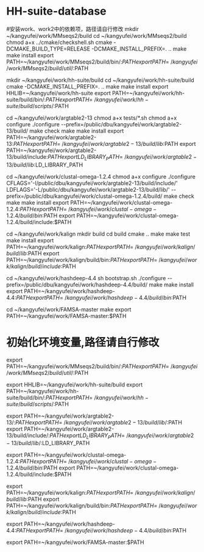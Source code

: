 # HH-suite-database
#安装work、work2中的依赖项，路径请自行修改
mkdir ~/kangyufei/work/MMseqs2/build
cd ~/kangyufei/work/MMseqs2/build
chmod a+x ../cmake/checkshell.sh
cmake -DCMAKE_BUILD_TYPE=RELEASE -DCMAKE_INSTALL_PREFIX=. ..
make
make install 
export PATH=~/kangyufei/work/MMseqs2/build/bin/:$PATH
export PATH=~/kangyufei/work/MMseqs2/build/util/:$PATH

mkdir ~/kangyufei/work/hh-suite/build
cd ~/kangyufei/work/hh-suite/build
cmake -DCMAKE_INSTALL_PREFIX=. ..
make
make install
export HHLIB=~/kangyufei/work/hh-suite
export PATH=~/kangyufei/work/hh-suite/build/bin/:$PATH
export PATH=~/kangyufei/work/hh-suite/build/scripts/:$PATH

cd ~/kangyufei/work/argtable2-13
chmod a+x tests/*.sh
chmod a+x configure
./configure --prefix=/public/dbu/kangyufei/work/argtable2-13/build/
make check
make
make install
export PATH=~/kangyufei/work/argtable2-13:$PATH
export PATH=~/kangyufei/work/argtable2-13/build/lib:$PATH
export PATH=~/kangyufei/work/argtable2-13/build/include:$PATH
export LD_LIBRARY_PATH=~/kangyufei/work/argtable2-13/build/lib:$LD_LIBRARY_PATH

cd ~/kangyufei/work/clustal-omega-1.2.4
chmod a+x configure
./configure CFLAGS='-I/public/dbu/kangyufei/work/argtable2-13/build/include/' LDFLAGS='-L/public/dbu/kangyufei/work/argtable2-13/build/lib/' --prefix=/public/dbu/kangyufei/work/clustal-omega-1.2.4/build/
make check
make
make install
export PATH=~/kangyufei/work/clustal-omega-1.2.4:$PATH
export PATH=~/kangyufei/work/clustal-omega-1.2.4/build/bin:$PATH
export PATH=~/kangyufei/work/clustal-omega-1.2.4/build/include:$PATH

cd ~/kangyufei/work/kalign
mkdir build 
cd build
cmake .. 
make 
make test 
make install
export PATH=~/kangyufei/work/kalign:$PATH
export PATH=~/kangyufei/work/kalign/build/lib:$PATH
export PATH=~/kangyufei/work/kalign/build/bin:$PATH
export PATH=~/kangyufei/work/kalign/build/include:$PATH

cd ~/kangyufei/work/hashdeep-4.4
sh bootstrap.sh
./configure --prefix=/public/dbu/kangyufei/work/hashdeep-4.4/build/
make
make install
export PATH=~/kangyufei/work/hashdeep-4.4:$PATH
export PATH=~/kangyufei/work/hashdeep-4.4/build/bin:$PATH

cd ~/kangyufei/work/FAMSA-master
make
export PATH=~/kangyufei/work/FAMSA-master:$PATH

# 初始化环境变量,路径请自行修改
export PATH=~/kangyufei/work/MMseqs2/build/bin/:$PATH
export PATH=~/kangyufei/work/MMseqs2/build/util/:$PATH

export HHLIB=~/kangyufei/work/hh-suite/build
export PATH=~/kangyufei/work/hh-suite/build/bin/:$PATH
export PATH=~/kangyufei/work/hh-suite/build/scripts/:$PATH

export PATH=~/kangyufei/work/argtable2-13/:$PATH
export PATH=~/kangyufei/work/argtable2-13/build/lib/:$PATH
export PATH=~/kangyufei/work/argtable2-13/build/include/:$PATH
export LD_LIBRARY_PATH=~/kangyufei/work/argtable2-13/build/lib/:$LD_LIBRARY_PATH

export PATH=~/kangyufei/work/clustal-omega-1.2.4:$PATH
export PATH=~/kangyufei/work/clustal-omega-1.2.4/build/bin:$PATH
export PATH=~/kangyufei/work/clustal-omega-1.2.4/build/include:$PATH

export PATH=~/kangyufei/work/kalign:$PATH
export PATH=~/kangyufei/work/kalign/build/lib:$PATH
export PATH=~/kangyufei/work/kalign/build/bin:$PATH
export PATH=~/kangyufei/work/kalign/build/include:$PATH

export PATH=~/kangyufei/work/hashdeep-4.4:$PATH
export PATH=~/kangyufei/work/hashdeep-4.4/build/bin:$PATH

export PATH=~/kangyufei/work/FAMSA-master:$PATH
